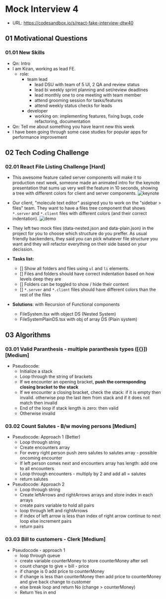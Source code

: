 # Mock Interview 4
- URL: https://codesandbox.io/s/react-fake-interview-dtw40

## 01 Motivational Questions
### 01.01 New Skills
- Qn: Intro
- I am Kiran, working as lead FE.
    - role:
        - team lead
            - lead DSU with team of 5 UI, 2 QA and review status
            - lead bi weekly sprint planning and set/review deadlines
            - lead monthly one to one meeting with team member
            - attend grooming session for tasks/features
            - attend weekly status checks for leads
        - developer
            - working on: implementing features, fixing bugs, code refactoring, documentation
- Qn: Tell me about something you have learnt new this week
- I have been going through some case studies for popular apps for performance improvement

## 02 Tech Coding Challenge
### 02.01 React File Listing Challenge [Hard]
- This awesome feature called server components will make it to production next week, someone made an animated intro for the keynote presentation that sums up very well the feature in 10 seconds, showing a tree with different colors for client and server components.
![keynote](./public/keynote.png)
- Our client, "molecule text editor" assigned you to work on the "sidebar > files" team. They want to have a files tree component that shows `*.server` and `*.client` files with different colors (and their correct indentation).
![demo](./public/demo.png)
- They left two mock files (data-nested.json and data-plain.json) in the project for you to choose which structure do you preffer. As usual friendly backenders, they said you can pick whatever file structure you want and they will refactor everything on their side based on your decission.

- **Tasks list:**
    - [] Show all folders and files using `ul` and `li` elements.
    - [] Files and folders should have correct indentation based on how levels deep they are
    - [] Folders can be toggled to show / hide their content
    - [] `*.server` and `*.client` files should have different colors than the rest of the files
- **Solutions**: with Recursion of Functional components
    - FileSystem.tsx with object DS (Nested System)
    - FileSystemPlainDS.tsx with obj of array DS (Plain system)

## 03 Algorithms
### 03.01 Valid Paranthesis - multiple paranthesis types ([{}]) [Medium]
* Pseudocode:
   * Initialize a stack
   * Loop through the string of brackets
   * If we encounter an opening bracket, **push the corresponding closing bracket to the stack**
   * If we encounter a closing bracket, check the stack: if it is empty then invalid. otherwise pop the last item from stack and if it does not match then invalid
   * End of the loop if stack length is zero: then valid
   * Otherwise invalid

### 03.02 Count Salutes - B/w moving persons [Medium]
* Pseudocode: Approach 1 (Better)
   * Loop through string
   * Create encounters array
   * For every right person push zero salutes to salutes array - possible oncoming encounter
   * If left person comes next and encounters array has length: add one to all encounters
   * Loop through encounters - multiply by 2 and add all = salutes
   * return salutes
* Pseudocode: Approach 2
    * Loop through string
    * Create leftArrows and rightArrows arrays and store index in each arrays
    * create pairs variable to hold all pairs
    * loop through left and rightArrows
    * if index of left arrow is less than index of right arrow continue to next loop else increment pairs
    * return pairs

### 03.03 Bill to customers - Clerk [Medium]
* Pseudocode - approach 1
    * loop through queue
    * create variable counterMoney to store counterMoney after sell
    * count change to give = bill - price
    * if change is 0 add price to counterMoney
    * if change is less than counterMoney then add price to counterMoney and give back change to customer
    * else break loop and return No (change > counterMoney)
    * Return Yes in end
